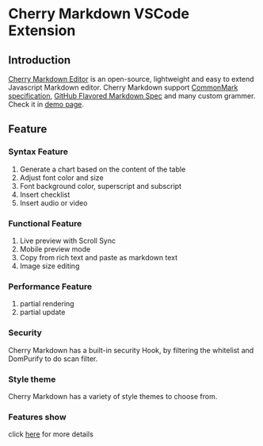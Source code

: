 # Cherry Markdown VSCode Extension

## Introduction
[Cherry Markdown Editor](https://github.com/Tencent/cherry-markdown)  is an open-source, lightweight and easy to extend Javascript Markdown editor. Cherry Markdown support [CommonMark specification](https://commonmark.org/), [GitHub Flavored Markdown Spec](https://github.github.com/gfm/) and many custom grammer. Check it in [demo page](https://tencent.github.io/cherry-markdown/examples/index.html).

## Feature
### Syntax Feature
1.  Generate a chart based on the content of the table
2.  Adjust font color and size 
3.  Font background color, superscript and subscript
4.  Insert checklist
5.  Insert audio or video

### Functional Feature
1. Live preview with Scroll Sync
2. Mobile preview mode
3. Copy from rich text and paste as markdown text
4. Image size editing

### Performance Feature
1. partial rendering
2. partial update

### Security
Cherry Markdown has a built-in security Hook, by filtering the whitelist and DomPurify to do scan filter.

### Style theme
Cherry Markdown has a variety of style themes to choose from.

### Features show
click [here](https://github.com/Tencent/cherry-markdown/wiki/%E7%89%B9%E6%80%A7%E5%B1%95%E7%A4%BA-features) for more details


